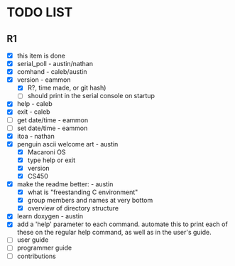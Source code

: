 # TODO LIST

## R1

- [x] this item is done
- [x] serial_poll - austin/nathan
- [x] comhand - caleb/austin
- [x] version - eammon
    - [x] R?, time made, or git hash)
    - [ ] should print in the serial console on startup
- [x] help - caleb
- [x] exit - caleb
- [ ] get date/time - eammon
- [ ] set date/time - eammon
- [x] itoa - nathan
- [x] penguin ascii welcome art - austin
    - [x] Macaroni OS
    - [x] type help or exit
    - [x] version 
    - [x] CS450
- [x] make the readme better: - austin
    - [x] what is "freestanding C environment"
    - [x] group members and names at very bottom
    - [x] overview of directory structure
- [x] learn doxygen - austin
- [x] add a 'help' parameter to each command. automate this to print each of these on the regular help command, as well as in the user's guide.
- [ ] user guide
- [ ] programmer guide
- [ ] contributions
